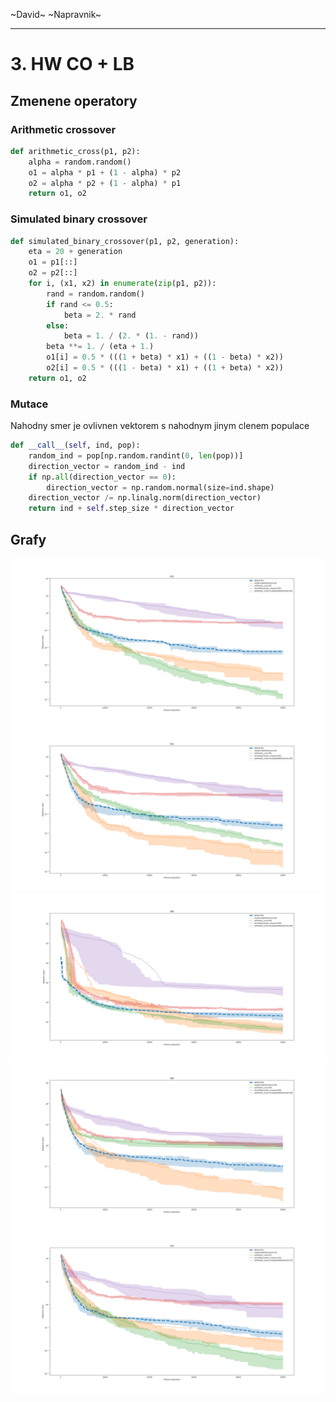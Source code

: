 ~David~ ~Napravnik~

---

# 3. HW CO + LB

## Zmenene operatory
### Arithmetic crossover
```python
def arithmetic_cross(p1, p2):
    alpha = random.random()
    o1 = alpha * p1 + (1 - alpha) * p2
    o2 = alpha * p2 + (1 - alpha) * p1
    return o1, o2
```

### Simulated binary crossover
```python
def simulated_binary_crossover(p1, p2, generation):
    eta = 20 + generation
    o1 = p1[::]
    o2 = p2[::]
    for i, (x1, x2) in enumerate(zip(p1, p2)):
        rand = random.random()
        if rand <= 0.5:
            beta = 2. * rand
        else:
            beta = 1. / (2. * (1. - rand))
        beta **= 1. / (eta + 1.)
        o1[i] = 0.5 * (((1 + beta) * x1) + ((1 - beta) * x2))
        o2[i] = 0.5 * (((1 - beta) * x1) + ((1 + beta) * x2))
    return o1, o2
```


### Mutace 
Nahodny smer je ovlivnen vektorem s nahodnym jinym clenem populace

```python
def __call__(self, ind, pop):
	random_ind = pop[np.random.randint(0, len(pop))]
	direction_vector = random_ind - ind
	if np.all(direction_vector == 0):
		direction_vector = np.random.normal(size=ind.shape)
	direction_vector /= np.linalg.norm(direction_vector)
	return ind + self.step_size * direction_vector
```


## Grafy
![f01](./f01.png)
![f02](./f02.png)
![f06](./f06.png)
![f08](./f08.png)
![f10](./f10.png)
